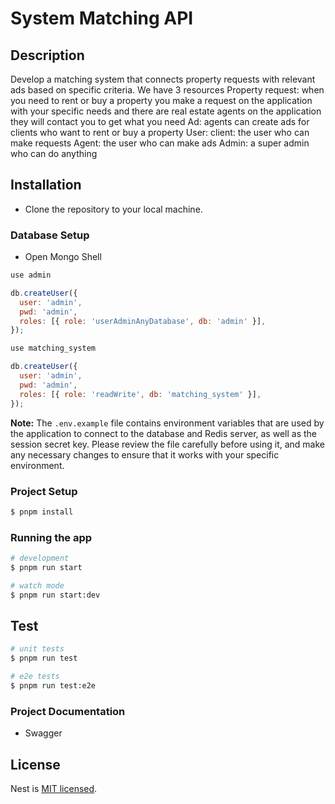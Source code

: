 # System Matching API

## Description

Develop a matching system that connects property requests with relevant ads based on specific criteria.
We have 3 resources
Property request: when you need to rent or buy a property you make a request on the application with your specific needs and there are real estate agents on the application they will contact you to get what you need
Ad: agents can create ads for clients who want to rent or buy a property
User:
client: the user who can make requests
Agent: the user who can make ads
Admin: a super admin who can do anything

## Installation

- Clone the repository to your local machine.

### Database Setup

- Open Mongo Shell

```bash
use admin
```

```javascript
db.createUser({
  user: 'admin',
  pwd: 'admin',
  roles: [{ role: 'userAdminAnyDatabase', db: 'admin' }],
});
```

```bash
use matching_system
```

```javascript
db.createUser({
  user: 'admin',
  pwd: 'admin',
  roles: [{ role: 'readWrite', db: 'matching_system' }],
});
```

**Note:** The `.env.example` file contains environment variables that are used by the application to connect to the database and Redis server, as well as the session secret key. Please review the file carefully before using it, and make any necessary changes to ensure that it works with your specific environment.

### Project Setup

```bash
$ pnpm install
```

### Running the app

```bash
# development
$ pnpm run start

# watch mode
$ pnpm run start:dev

```

## Test

```bash
# unit tests
$ pnpm run test

# e2e tests
$ pnpm run test:e2e

```

### Project Documentation

- Swagger

## License

Nest is [MIT licensed](LICENSE).
